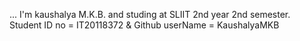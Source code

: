 ...
I'm kaushalya M.K.B. and studing at SLIIT 2nd year 2nd semester. 
Student ID no = IT20118372 & Github userName = KaushalyaMKB 
